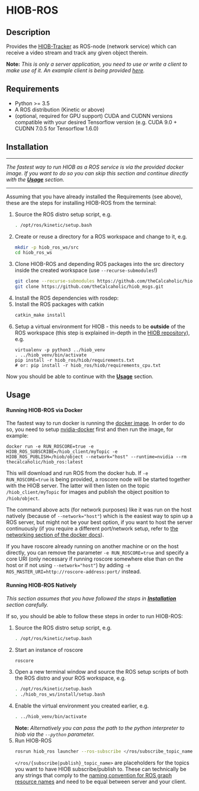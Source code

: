 # HIOB-ROS

## Description

Provides the [HIOB-Tracker](https://github.com/kratenko/HIOB) 
as ROS-node (network service) which can receive a video stream
and track any given object therein.

__Note:__ _This is only a server application, you need to use or write a
client to make use of it. An example client is being provided
[here](https://github.com/theCalcaholic/hiob_example_client)._

## Requirements
- Python >= 3.5
- A ROS distribution (Kinetic or above)
- (optional, required for GPU support) CUDA and CUDNN versions 
    compatible with your desired Tensorflow version
    (e.g. CUDA 9.0 + CUDNN 7.0.5 for Tensorflow 1.6.0) 

##  Installation

---------------------
_The fastest way to run HIOB as a ROS service is via the provided docker image.
If you want to do so you can skip this section and continue directly with the [**Usage**](#usage) section._

---------------------

Assuming that you have already installed the Requirements (see above),
these are the steps for installing HIOB-ROS from the terminal:

1. Source the ROS distro setup script, e.g.
    ```sh
    . /opt/ros/kinetic/setup.bash
    ```
2. Create or reuse a directory for a ROS workspace and change to it, e.g.
    ```sh
    mkdir -p hiob_ros_ws/src
    cd hiob_ros_ws
    ```
3. Clone HIOB-ROS and depending ROS packages into the src directory inside the created workspace (use `--recurse-submodules`!)
    ```sh
    git clone --recurse-submodules https://github.com/theCalcaholic/hiob_ros.git src/hiob_ros
    git clone https://github.com/theCalcaholic/hiob_msgs.git                     src/hiob_msgs
    ```
4. Install the ROS dependencies with rosdep:
5. Install the ROS packages with catkin
    ```sh
    catkin_make install
    ```
6. Setup a virtual environment for HIOB - this needs to be
    __outside__ of the ROS workspace (this step is explained in-depth in
    the [HIOB repository](https://github.com/kratenko/HIOB/blob/master/README.md)), e.g.
    ```
    virtualenv -p python3 ../hiob_venv
    . ../hiob_venv/bin/activate
    pip install -r hiob_ros/hiob/requirements.txt
    # or: pip install -r hiob_ros/hiob/requirements_cpu.txt
    ```

Now you should be able to continue with the [**Usage**](#Usage) section.

## Usage

#### Running HIOB-ROS via Docker

The fastest way to run docker is running the [docker image](https://hub.docker.com/r/thecalcaholic/hiob_ros/).
In order to do so, you need to setup [nvidia-docker](https://github.com/NVIDIA/nvidia-docker) first and then run the
image, for example:

```
docker run -e RUN_ROSCORE=true -e HIOB_ROS_SUBSCRIBE=/hiob_client/myTopic -e HIOB_ROS_PUBLISH=/hiob/object --network="host" --runtime=nvidia --rm thecalcaholic/hiob_ros:latest
```
This will download and run ROS from the docker hub. If `-e RUN_ROSCORE=true` is being provided, a roscore
node will be started together with the HIOB server. The latter will then listen on the topic `/hiob_client/myTopic`
for images and publish the object position to `/hiob/object`.

The command above acts (for network purposes) like it was run on the host natively (because of `--network="host"`)
which is the easiest way to spin up a ROS server, but might not be your best option, if you want to host the server
continuously (if you require a different port/network setup, refer to
[the networking section of the docker docs](https://docs.docker.com/network/)).

If you have roscore already running on another machine or on the host directly, you can remove the
parameter `-e RUN_ROSCORE=true` and specify a core URI (only necessary if running roscore somewhere else than on the
host or if not using `--network="host"`) by adding `-e ROS_MASTER_URI=http://roscore-address:port/` instead.  
 

#### Running HIOB-ROS Natively

_This section assumes that you have followed the steps in [**Installation**](#Installation) section carefully._

If so, you should be able to follow these steps in order to run HIOB-ROS:

1. Source the ROS distro setup script, e.g.
    ```sh
    . /opt/ros/kinetic/setup.bash
    ```
2. Start an instance of roscore
    ```sh
    roscore
    ```
3. Open a new terminal window and source the ROS setup scripts of both the ROS distro and your ROS workspace, e.g.
    ```sh
    . /opt/ros/kinetic/setup.bash
    . ./hiob_ros_ws/install/setup.bash
    ``` 
4. Enable the virtual environment you created earlier, e.g.
    ```sh
    . ../hiob_venv/bin/activate
    ```
    __Note:__ _Alternatively you can pass the path to the python interpreter
    to hiob via the `--python` parameter._
5. Run HIOB-ROS
    ```sh
    rosrun hiob_ros launcher --ros-subscribe </ros/subscribe_topic_name> --ros-publish </ros/publish_topic_name>
    ```
    `</ros/{subscribe|publish}_topic_name>` are placeholders for the topics you want to have
    HIOB subscribe/publish to. These can technically be any strings that comply to the
    [naming convention for ROS graph resource names](https://wiki.ros.org/Names#Valid_Names) and need to be equal
    between server and your client.
